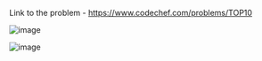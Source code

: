 Link to the problem - https://www.codechef.com/problems/TOP10



![image](https://github.com/Haleshot/Competitive-Programming/assets/57552973/43fe9851-19ae-40aa-af43-54bf2cb7fbb3)



![image](https://github.com/Haleshot/Competitive-Programming/assets/57552973/37e181b7-bbcc-4585-a8b5-a53861fd2868)
